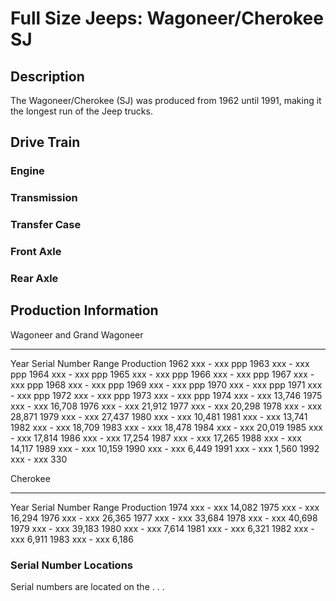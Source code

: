 # Full Size Jeeps: Wagoneer/Cherokee SJ

## Description

The Wagoneer/Cherokee (SJ) was produced from 1962 until 1991, making it the longest run of the Jeep trucks.

## Drive Train

### Engine

### Transmission

### Transfer Case

### Front Axle

### Rear Axle

## Production Information

  Wagoneer and Grand Wagoneer                         
  ----------------------------- --------------------- ------------
  Year                          Serial Number Range   Production
  1962                          xxx - xxx             ppp
  1963                          xxx - xxx             ppp
  1964                          xxx - xxx             ppp
  1965                          xxx - xxx             ppp
  1966                          xxx - xxx             ppp
  1967                          xxx - xxx             ppp
  1968                          xxx - xxx             ppp
  1969                          xxx - xxx             ppp
  1970                          xxx - xxx             ppp
  1971                          xxx - xxx             ppp
  1972                          xxx - xxx             ppp
  1973                          xxx - xxx             ppp
  1974                          xxx - xxx             13,746
  1975                          xxx - xxx             16,708
  1976                          xxx - xxx             21,912
  1977                          xxx - xxx             20,298
  1978                          xxx - xxx             28,871
  1979                          xxx - xxx             27,437
  1980                          xxx - xxx             10,481
  1981                          xxx - xxx             13,741
  1982                          xxx - xxx             18,709
  1983                          xxx - xxx             18,478
  1984                          xxx - xxx             20,019
  1985                          xxx - xxx             17,814
  1986                          xxx - xxx             17,254
  1987                          xxx - xxx             17,265
  1988                          xxx - xxx             14,117
  1989                          xxx - xxx             10,159
  1990                          xxx - xxx             6,449
  1991                          xxx - xxx             1,560
  1992                          xxx - xxx             330

  Cherokee                         
  ---------- --------------------- ------------
  Year       Serial Number Range   Production
  1974       xxx - xxx             14,082
  1975       xxx - xxx             16,294
  1976       xxx - xxx             26,365
  1977       xxx - xxx             33,684
  1978       xxx - xxx             40,698
  1979       xxx - xxx             39,183
  1980       xxx - xxx             7,614
  1981       xxx - xxx             6,321
  1982       xxx - xxx             6,911
  1983       xxx - xxx             6,186

### Serial Number Locations

Serial numbers are located on the . . .
